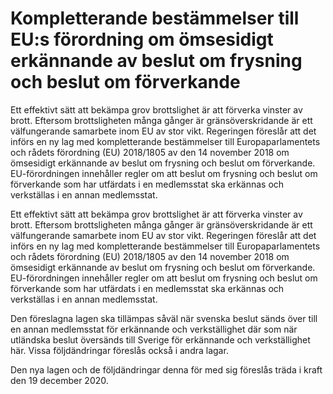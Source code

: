 # Kompletterande bestämmelser till EU:s förordning om ömsesidigt erkännande av beslut om frysning och beslut om förverkande

Ett effektivt sätt att bekämpa grov brottslighet är att förverka vinster av brott. Eftersom brottsligheten många gånger är gränsöverskridande är ett välfungerande samarbete inom EU av stor vikt. Regeringen föreslår att det införs en ny lag med kompletterande bestämmelser till Europaparlamentets och rådets förordning (EU) 2018/1805 av den 14 november 2018 om ömsesidigt erkännande av beslut om frysning och beslut om förverkande. EU-förordningen innehåller regler om att beslut om frysning och beslut om förverkande som har utfärdats i en medlemsstat ska erkännas och verkställas i en annan medlemsstat.

Ett effektivt sätt att bekämpa grov brottslighet är att förverka vinster av brott. Eftersom brottsligheten många gånger är gränsöverskridande är ett välfungerande samarbete inom EU av stor vikt. Regeringen föreslår att det införs en ny lag med kompletterande bestämmelser till Europaparlamentets och rådets förordning (EU) 2018/1805 av den 14 november 2018 om ömsesidigt erkännande av beslut om frysning och beslut om förverkande. EU-förordningen innehåller regler om att beslut om frysning och beslut om förverkande som har utfärdats i en medlemsstat ska erkännas och verkställas i en annan medlemsstat.

Den föreslagna lagen ska tillämpas såväl när svenska beslut sänds över till en annan medlemsstat för erkännande och verkställighet där som när utländska beslut översänds till Sverige för erkännande och verkställighet här. Vissa följdändringar föreslås också i andra lagar.

Den nya lagen och de följdändringar denna för med sig föreslås träda i kraft den 19 december 2020.
